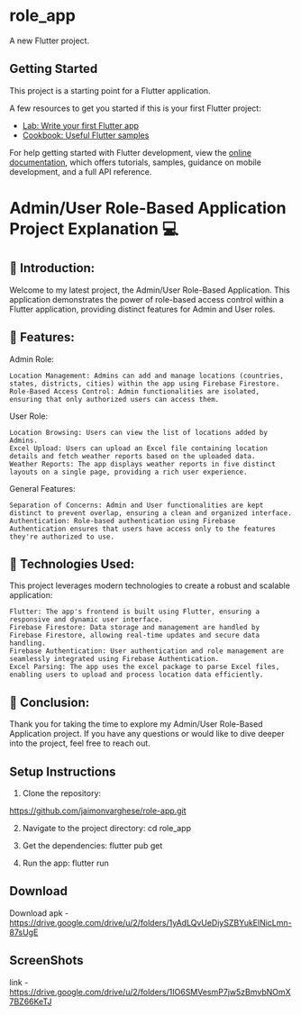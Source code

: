 # role_app

A new Flutter project.

## Getting Started

This project is a starting point for a Flutter application.

A few resources to get you started if this is your first Flutter project:

- [Lab: Write your first Flutter app](https://docs.flutter.dev/get-started/codelab)
- [Cookbook: Useful Flutter samples](https://docs.flutter.dev/cookbook)

For help getting started with Flutter development, view the
[online documentation](https://docs.flutter.dev/), which offers tutorials,
samples, guidance on mobile development, and a full API reference.

# Admin/User Role-Based Application Project Explanation 💻

## 🔎 Introduction:

Welcome to my latest project, the Admin/User Role-Based Application. This application demonstrates the power of role-based access control within a Flutter application, providing distinct features for Admin and User roles.

## 🌟 Features:
Admin Role:

    Location Management: Admins can add and manage locations (countries, states, districts, cities) within the app using Firebase Firestore.
    Role-Based Access Control: Admin functionalities are isolated, ensuring that only authorized users can access them.

User Role:

    Location Browsing: Users can view the list of locations added by Admins.
    Excel Upload: Users can upload an Excel file containing location details and fetch weather reports based on the uploaded data.
    Weather Reports: The app displays weather reports in five distinct layouts on a single page, providing a rich user experience.

General Features:

    Separation of Concerns: Admin and User functionalities are kept distinct to prevent overlap, ensuring a clean and organized interface.
    Authentication: Role-based authentication using Firebase Authentication ensures that users have access only to the features they're authorized to use.

## 🌟 Technologies Used:

This project leverages modern technologies to create a robust and scalable application:

    Flutter: The app's frontend is built using Flutter, ensuring a responsive and dynamic user interface.
    Firebase Firestore: Data storage and management are handled by Firebase Firestore, allowing real-time updates and secure data handling.
    Firebase Authentication: User authentication and role management are seamlessly integrated using Firebase Authentication.
    Excel Parsing: The app uses the excel package to parse Excel files, enabling users to upload and process location data efficiently.
    

## 🌟 Conclusion:

Thank you for taking the time to explore my Admin/User Role-Based Application project. If you have any questions or would like to dive deeper into the project, feel free to reach out.




## Setup Instructions

1. Clone the repository:

  https://github.com/jaimonvarghese/role-app.git

2. Navigate to the project directory: cd role_app

3. Get the dependencies: flutter pub get

4. Run the app: flutter run

## Download

Download apk - https://drive.google.com/drive/u/2/folders/1yAdLQvUeDiySZBYukElNicLmn-87sUgE

## ScreenShots

link - https://drive.google.com/drive/u/2/folders/1IO6SMVesmP7jw5zBmvbNOmX7BZ66KeTJ
